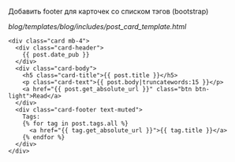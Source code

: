 Добавить footer для карточек со списком тэгов (bootstrap)



_blog/templates/blog/includes/post_card_template.html_

```
<div class="card mb-4">
  <div class="card-header">
    {{ post.date_pub }}
  </div>
  <div class="card-body">
    <h5 class="card-title">{{ post.title }}</h5>
    <p class="card-text">{{ post.body|truncatewords:15 }}</p>
    <a href="{{ post.get_absolute_url }}" class="btn btn-light">Read</a>
  </div>
  <div class="card-footer text-muted">
    Tags:
    {% for tag in post.tags.all %}
      <a href="{{ tag.get_absolute_url }}">{{ tag.title }}</a>
    {% endfor %}
  </div>
</div>
```
